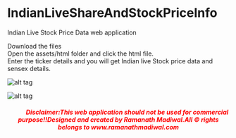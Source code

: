 # IndianLiveShareAndStockPriceInfo
Indian Live Stock Price Data web application


Download the files <br>
Open the assets/html folder and click the  html file.<br>
Enter the ticker details and you will get Indian live Stock price data and sensex details.<br>


![alt tag](https://cloud.githubusercontent.com/assets/25265882/25015404/4a7c73aa-2099-11e7-9846-704dedf8f908.png"Home")



![alt tag](https://cloud.githubusercontent.com/assets/25265882/25015405/4ab9f748-2099-11e7-9af4-5b40bf175b09.png"Details")

<div align="center"> <h5 style="color: red" ><span>&nbsp;&nbsp;&nbsp;&nbsp;&nbsp;&nbsp;</span><span>&nbsp;&nbsp;&nbsp;&nbsp;&nbsp;&nbsp;</span>Disclaimer:This web application should not be used for
                    commercial purpose!!Designed and created by Ramanath Madiwal.All &copy rights
                    belongs to www.ramanathmadiwal.com</h5>
            </div>
